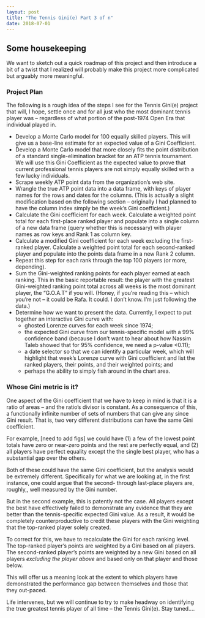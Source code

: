 ```yaml
---
layout: post
title: "The Tennis Gini(e) Part 3 of n"
date: 2018-07-01
---
```


<h2>Some housekeeping</h2>
<p>
We want to sketch out a quick roadmap of this project and then introduce a bit of a twist that I realized will probably make this project more complicated but arguably more meaningful.
</p>
<h3>
Project Plan
</h3>
<p>
The following is a rough idea of the steps I see for the Tennis Gini(e) project that will, I hope, settle once and for all just who the most dominant tennis player was – regardless of what portion of the post-1974 Open Era that individual played in.
</p>
<p>
<ul>
  <li>Develop a Monte Carlo model for 100 equally skilled players.  This will give us a base-line estimate for an expected value of a Gini Coefficient.</li>
  <li>Develop a Monte Carlo model that more closely fits the point distribution of a standard single-elimination bracket for an ATP tennis tournament. We will use this Gini Coefficient as the expected value to prove that current professional tennis players are not simply equally skilled with a few lucky individuals.</li>
  <li>Scrape weekly ATP point data from the organization’s web site.</li>
  <li>Wrangle the true ATP point data into a data frame, with keys of player names for the rows and dates for the columns.  (This is actually a slight modification based on the following section – originally I had planned to have the column index simply be the week’s Gini coefficient.)</li>
  <li>Calculate the Gini coefficient for each week.  Calculate a weighted point total for each first-place ranked player and populate into a single column of a new data frame (query whether this is necessary) with player names as row keys and Rank 1 as column key.</li>
  <li>Calculate a modified Gini coefficient for each week excluding the first-ranked player. Calculate a weighted point total for each second-ranked player and populate into the points data frame in a new Rank 2 column.</li>
  <li>Repeat this step for each rank through the top 100 players (or more, depending).</li>
  <li>Sum the Gini-weighted ranking points for each player earned at each ranking.  This in the basic reportable result: the player with the greatest Gini-weighted ranking point total across all weeks is the most dominant player, the “G.O.A.T” if you will.  (Honey, if you’re reading this – which you’re not – it could be Rafa.  It could. I don’t know. I’m just following the data.)</li>
  <li>Determine how we want to present the data.  Currently, I expect to put together an interactive Gini curve with:
  <ul>
    <li>ghosted Lorenze curves for each week since 1974;</li>
    <li>the expected Gini curve from our tennis-specific model with a 99% confidence band (because I don’t want to hear about how Nassim Taleb showed that for 95% confidence, we need a p-value <0.11);</li>
    <li>a date selector so that we can identify a particular week, which will highlight that week’s Lorenze curve with Gini coefficient and list the ranked players, their points, and their weighted points; and</li>
    <li>perhaps the ability to simply fish around in the chart area.</li>
  </ul>
</ul>

<h3>
Whose Gini metric is it?
</h3>
<p>
One aspect of the Gini coefficient that we have to keep in mind is that it is a ratio of areas – and the ratio’s divisor is constant.  As a consequence of this, a functionally infinite number of sets of numbers that can give any since Gini result.  That is, two very different distributions can have the same Gini coefficient.  
</p>
<p>
For example, 
[need to add figs]
we could have (1) a few of the lowest point totals have zero or near-zero points and the rest are perfectly equal, and (2) all players have perfect equality except the the single best player, who has a substantial gap over the others.  
</p>
<p>
Both of these could have the same Gini coefficient, but the analysis would be extremely different.  Specifically for what we are looking at, in the first instance, one could argue that the second- through last-place players are, roughly,, well measured by the Gini number.  
</p>
<p>
But in the second example, this is patently not the case.  All players except the best have effectively failed to demonstrate any evidence that they are better than the tennis-specific expected Gini value. As a result, it would be completely counterproductive to credit these players with the Gini weighting that the top-ranked player solely created.
</p>
<p>
To correct for this, we have to recalculate the Gini for each ranking level.  The top-ranked player’s points are weighted by a Gini based on all players.  The second-ranked player’s points are weighted by a new Gini based on all players <em>excluding the player above</em> and based only on that player and those below.
</p>
<p>
This will offer us a meaning look at the extent to which players have demonstrated the performance gap between themselves and those that they out-paced.
</p>
<p>
Life intervenes, but we will continue to try to make headway on identifying the true greatest tennis player of all time – the Tennis Gini(e).  Stay tuned….
</p>
